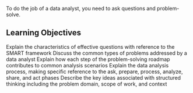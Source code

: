 To do the job of a data analyst, you need to ask questions and problem-solve. 

## Learning Objectives
Explain the characteristics of effective questions with reference to the SMART framework
Discuss the common types of problems addressed by a data analyst
Explain how each step of the problem-solving roadmap contributes to common analysis scenarios
Explain the data analysis process, making specific reference to the ask, prepare, process, analyze, share, and act phases
Describe the key ideas associated with structured thinking including the problem domain, scope of work, and context
